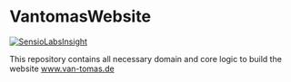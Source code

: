 VantomasWebsite
===============

[![SensioLabsInsight](https://insight.sensiolabs.com/projects/4cc6c4a9-95b9-4cbb-a047-ee578d989188/mini.png)](https://insight.sensiolabs.com/projects/4cc6c4a9-95b9-4cbb-a047-ee578d989188)

This repository contains all necessary domain and core logic to build the
website www.van-tomas.de
